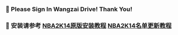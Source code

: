 ### 🏀 Please Sign In Wangzai Drive! Thank You!

### 🏀 安装请参考 [NBA2K14原版安装教程](https://www.bilibili.com/video/BV1MQ4y1h7uh) [NBA2K14名单更新教程](https://www.bilibili.com/video/BV19w411T7ph) 
